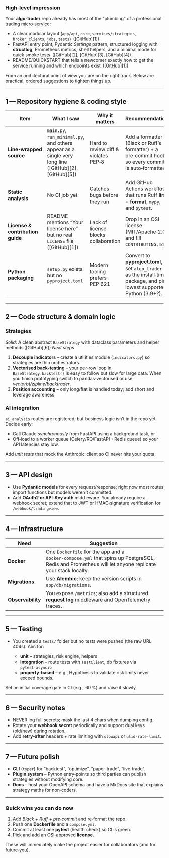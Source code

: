 ### High‑level impression

Your **algo‑trader** repo already has most of the “plumbing” of a professional trading micro‑service:

* A clear modular layout (`app/api`, `core`, `services/strategies`, `broker_clients`, `jobs`, `tests`) ([GitHub][1])
* FastAPI entry point, Pydantic *Settings* pattern, structured logging with **structlog**, Prometheus metrics, shell helpers, and a minimal mode for quick smoke tests ([GitHub][2], [GitHub][3], [GitHub][4])
* README/QUICKSTART that tells a newcomer exactly how to get the service running and which endpoints exist ([GitHub][1])

From an architectural point of view you are on the right track. Below are practical, ordered suggestions to tighten things up.

---

## 1 — Repository hygiene & coding style

| Item                             | What I saw                                                                                           | Why it matters                       | Recommendation                                                                                                         |
| -------------------------------- | ---------------------------------------------------------------------------------------------------- | ------------------------------------ | ---------------------------------------------------------------------------------------------------------------------- |
| **Line‑wrapped source**          | `main.py`, `run_minimal.py`, and others appear as a single very long line ([GitHub][2], [GitHub][5]) | Hard to review diff & violates PEP‑8 | Add a formatter (Black or Ruff’s formatter) + a pre‑commit hook so every commit is auto‑formatted.                     |
| **Static analysis**              | No CI job yet                                                                                        | Catches bugs before they run         | Add GitHub Actions workflow that runs Ruff **lint + format**, `mypy`, and `pytest`.                                    |
| **License & contribution guide** | README mentions “Your license here” but no real `LICENSE` file ([GitHub][1])                         | Lack of license blocks collaboration | Drop in an OSI license (MIT/Apache‑2.0) and fill `CONTRIBUTING.md`.                                                    |
| **Python packaging**             | `setup.py` exists but no `pyproject.toml`                                                            | Modern tooling prefers PEP 621       | Convert to **pyproject.toml**, set `algo_trader` as the install‑time package, and pin lowest supported Python (3.9+?). |

---

## 2 — Code structure & domain logic

### Strategies

*Solid*: A clean abstract `BaseStrategy` with dataclass parameters and helper methods ([GitHub][6])
*Next steps*

1. **Decouple indicators** – create a utilities module (`indicators.py`) so strategies are thin orchestrators.
2. **Vectorised back‑testing** – your per‑row loop in `BaseStrategy.backtest()` is easy to follow but slow for large data. When you finish prototyping switch to pandas‑vectorised or use *vectorbt/zipline/backtrader*.
3. **Position accounting** – only long/flat is handled today; add short and leverage awareness.

### AI integration

`ai_analysis` routes are registered, but business logic isn’t in the repo yet. Decide early:

* Call Claude *synchronously* from FastAPI using a background task, or
* Off‑load to a worker queue (Celery/RQ/FastAPI + Redis queue) so your API latencies stay low.

Add *unit tests* that mock the Anthropic client so CI never hits your quota.

---

## 3 — API design

* Use **Pydantic models** for every request/response; right now most routes import functions but models weren’t committed.
* Add **OAuth2 or API‑Key auth** middleware. You already require a webhook secret; extend that to JWT or HMAC‑signature verification for `/webhook/tradingview`.

---

## 4 — Infrastructure

| Need              | Suggestion                                                                                                                                           |
| ----------------- | ---------------------------------------------------------------------------------------------------------------------------------------------------- |
| **Docker**        | One `Dockerfile` for the app and a `docker‑compose.yml` that spins up PostgreSQL, Redis and Prometheus will let anyone replicate your stack locally. |
| **Migrations**    | Use **Alembic**; keep the version scripts in `app/db/migrations`.                                                                                    |
| **Observability** | You expose `/metrics`; also add a structured **request log** middleware and OpenTelemetry traces.                                                    |

---

## 5 — Testing

* You created a `tests/` folder but no tests were pushed (the raw URL 404s). Aim for:

  * **unit** – strategies, risk engine, helpers
  * **integration** – route tests with `TestClient`, db fixtures via `pytest‑asyncio`
  * **property‑based** – e.g., Hypothesis to validate risk limits never exceed bounds.

Set an initial coverage gate in CI (e.g., 60 %) and raise it slowly.

---

## 6 — Security notes

* NEVER log full secrets; mask the last 4 chars when dumping config.
* Rotate your **webhook secret** periodically and support dual keys (old/new) during rotation.
* Add **retry‑after** headers + rate limiting with `slowapi` or `ulid‑rate‑limit`.

---

## 7 — Future polish

* **CLI** (`typer`) for “backtest”, “optimize”, “paper‑trade”, “live‑trade”.
* **Plugin system** – Python entry‑points so third parties can publish strategies without modifying core.
* **Docs** – host your OpenAPI schema and have a MkDocs site that explains strategy maths for non‑coders.

---

### Quick wins you can do now

1. Add *Black + Ruff + pre‑commit* and re‑format the repo.
2. Push one **Dockerfile** and a `compose.yml`.
3. Commit at least one **pytest** (health check) so CI is green.
4. Pick and add an OSI‐approved **license**.

These will immediately make the project easier for collaborators (and for future‑you).